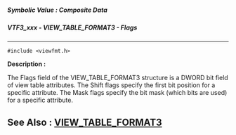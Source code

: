 ##### Symbolic Value : Composite Data
##### VTF3_xxx - VIEW_TABLE_FORMAT3 - Flags
---
```
#include <viewfmt.h>
```
**Description :**

The Flags field of the VIEW_TABLE_FORMAT3 structure is a DWORD bit field of 
view table attributes.  The Shift flags specify the first bit position for a 
specific attribute.  The Mask flags specify the bit mask (which bits are used) 
for a specific attribute.

**See Also :**
[VIEW_TABLE_FORMAT3](/domino-c-api-docs/reference/Data/VIEW_TABLE_FORMAT3)
---
